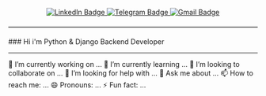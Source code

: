 <p align="center">
  <a href="https://www.linkedin.com/in/hamed-moradi-aa8698304/">
    <img src="https://img.shields.io/badge/-LinkedIn-blue?style=flat-square&logo=LinkedIn&logoColor=white" alt="LinkedIn Badge"/>
  </a>
  <a href="https://t.me/BN2_hm">
    <img src="https://img.shields.io/badge/-Telegram-blue?style=flat-square&logo=Telegram&logoColor=white" alt="Telegram Badge"/>
  </a>
  <a href="mailto:hameddjf33@gmail.com">
    <img src="https://img.shields.io/badge/-Gmail-red?style=flat-square&logo=Gmail&logoColor=white" alt="Gmail Badge"/>
  </a>
</p>
<hr style="margin-top: 20px; margin-bottom: 20px; border: 0; border-top: 2px solid #ccc;"/>
### Hi i'm Python & Django Backend Developer
<hr/>

🔭 I’m currently working on ...
🌱 I’m currently learning ...
👯 I’m looking to collaborate on ...
🤔 I’m looking for help with ...
💬 Ask me about ...
📫 How to reach me: ...
😄 Pronouns: ...
⚡ Fun fact: ...
